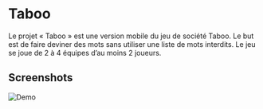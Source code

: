 # Taboo

Le projet « Taboo » est une version mobile du jeu de société Taboo. Le but est de faire deviner des mots sans utiliser une liste de mots interdits. Le jeu se joue de 2 à 4 équipes d’au moins 2 joueurs.

## Screenshots

![Demo](Taboo.gif)
